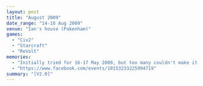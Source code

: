 ```yaml
---
layout: post
title: "August 2009"
date_range: "14-16 Aug 2009"
venue: "Ian's house (Pakenham)"
games:
  - "Civ2"
  - "Starcraft"
  - "ReVolt"
memories:
  - "Initially tried for 16-17 May 2009, but too many couldn't make it."
  - "https://www.facebook.com/events/10153233225994719"
summary: "[V2.0]"
---
```

